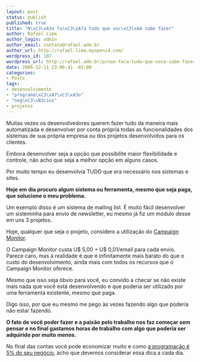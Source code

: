 ```yaml
--- 
layout: post
status: publish
published: true
title: "N\xC3\xA3o fa\xC3\xA7a tudo que voc\xC3\xAA sabe fazer"
author: Rafael Lima
author_login: admin
author_email: contato@rafael.adm.br
author_url: http://rafael.lima.myopenid.com/
wordpress_id: 107
wordpress_url: http://rafael.adm.br/p/nao-faca-tudo-que-voce-sabe-fazer/
date: 2006-12-11 23:06:41 -02:00
categories: 
- Posts
tags: 
- desenvolvimento
- "programa\xC3\xA7\xC3\xA3o"
- "neg\xC3\xB3cios"
- projetos
---
```

Muitas vezes os desenvolvedores querem fazer tudo da maneira mais automatizada e desenvolver por conta própria todas as funcionalidades dos sistemas de sua própria empresa ou dos projetos desenvolvidos para os clientes.

Embora desenvolver seja a opção que possibilite maior flexibilidade e controle, não acho que seja a melhor opção em alguns casos.

Por muito tempo eu desenvolvia TUDO que era necessário nos sistemas e sites.

<strong>Hoje em dia procuro algum sistema ou ferramenta, mesmo que seja paga, que solucione o meu problema.</strong>

Um exemplo disso é um sistema de mailing list. É muito fácil desenvolver um sisteminha para envio de newsletter, eu mesmo já fiz um módulo desse em uns 3 projetos.

Hoje, qualquer que seja o projeto, considero a utilização do <a href="http://campaignmonitor.com">Campaign Monitor</a>.

O Campaign Monitor custa U$ 5,00 + U$ 0,01/email para cada envio. Parece caro, mas a realidade é que é infinitamente mais barato do que o custo do desenvolvimento, ainda mais com todos os recursos que o Campaign Monitor oferece.

Mesmo que isso seja óbvio para você, eu convido a checar se não existe mais nada que você está desenvolvendo e que poderia ser utilizado por uma ferramenta existente, mesmo que paga.

Digo isso, por que eu mesmo me pego às vezes fazendo algo que poderia não estar fazendo.

<strong>O fato de você poder fazer e a paixão pelo trabalho nos faz começar sem pensar e no final gastamos horas de trabalho com algo que poderia ser adquirido por muito menos.</strong>

No final das contas você pode economizar muito e como <a href="http://www.userscape.com/blog/index.php/site/comments/10_tips_for_moving_from_programmer_to_entrepreneur/">a programação é 5% do seu negócio</a>, acho que devemos considerar essa dica a cada dia.
